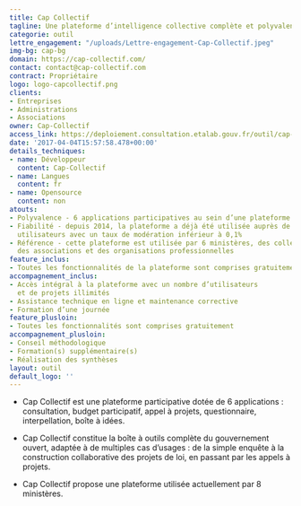 ```yaml
---
title: Cap Collectif
tagline: Une plateforme d’intelligence collective complète et polyvalente.
categorie: outil
lettre_engagement: "/uploads/Lettre-engagement-Cap-Collectif.jpeg"
img-bg: cap-bg
domain: https://cap-collectif.com/
contact: contact@cap-collectif.com
contract: Propriétaire
logo: logo-capcollectif.png
clients:
- Entreprises
- Administrations
- Associations
owner: Cap-Collectif
access_link: https://deploiement.consultation.etalab.gouv.fr/outil/cap-collectif
date: '2017-04-04T15:57:58.478+00:00'
details_techniques:
- name: Développeur
  content: Cap-Collectif
- name: Langues
  content: fr
- name: Opensource
  content: non
atouts:
- Polyvalence - 6 applications participatives au sein d’une plateforme unique
- Fiabilité - depuis 2014, la plateforme a déjà été utilisée auprès de 350 000
  utilisateurs avec un taux de modération inférieur à 0,1%
- Référence - cette plateforme est utilisée par 6 ministères, des collectivités,
  des associations et des organisations professionnelles
feature_inclus:
- Toutes les fonctionnalités de la plateforme sont comprises gratuitement
accompagnement_inclus:
- Accès intégral à la plateforme avec un nombre d’utilisateurs
  et de projets illimités
- Assistance technique en ligne et maintenance corrective
- Formation d’une journée
feature_plusloin:
- Toutes les fonctionnalités sont comprises gratuitement
accompagnement_plusloin:
- Conseil méthodologique
- Formation(s) supplémentaire(s)
- Réalisation des synthèses
layout: outil
default_logo: ''
---
```



* Cap Collectif est une plateforme participative dotée de 6 applications : consultation, budget participatif, appel à projets, questionnaire, interpellation, boîte à idées.

* Cap Collectif constitue la boîte à outils complète du gouvernement ouvert, adaptée à de multiples cas d’usages : de la simple enquête à la construction collaborative des projets de loi, en passant par les appels à projets.

* Cap Collectif propose une plateforme utilisée actuellement par 8 ministères.
